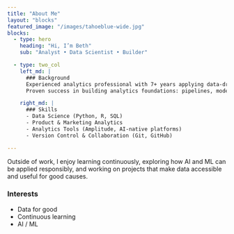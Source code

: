```yaml
---
title: "About Me"
layout: "blocks"
featured_image: "/images/tahoeblue-wide.jpg"
blocks:
  - type: hero
    heading: "Hi, I’m Beth"
    sub: "Analyst • Data Scientist • Builder"

  - type: two_col
    left_md: |
      ### Background  
      Experienced analytics professional with 7+ years applying data-driven methods across tech and ecommerce sectors.  
      Proven success in building analytics foundations: pipelines, modeling, experimentation, and dashboarding.

    right_md: |
      ### Skills  
      - Data Science (Python, R, SQL)  
      - Product & Marketing Analytics  
      - Analytics Tools (Amplitude, AI-native platforms)  
      - Version Control & Collaboration (Git, GitHub)

---
```


Outside of work, I enjoy learning continuously, exploring how AI and ML can be applied responsibly, and working on projects that make data accessible and useful for good causes.  

### Interests
- Data for good  
- Continuous learning  
- AI / ML

